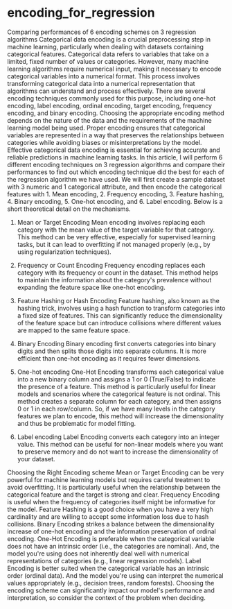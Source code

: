 # encoding_for_regression
Comparing performances of 6 encoding schemes on 3 regression algorithms
Categorical data encoding is a crucial preprocessing step in machine learning, particularly when dealing with datasets containing categorical features. Categorical data refers to variables that take on a limited, fixed number of values or categories. However, many machine learning algorithms require numerical input, making it necessary to encode categorical variables into a numerical format. This process involves transforming categorical data into a numerical representation that algorithms can understand and process effectively. There are several encoding techniques commonly used for this purpose, including one-hot encoding, label encoding, ordinal encoding, target encoding, frequency encoding, and binary encoding. Choosing the appropriate encoding method depends on the nature of the data and the requirements of the machine learning model being used. Proper encoding ensures that categorical variables are represented in a way that preserves the relationships between categories while avoiding biases or misinterpretations by the model. Effective categorical data encoding is essential for achieving accurate and reliable predictions in machine learning tasks.
In this article, I will perform 6 different encoding techniques on 3 regression algorithms and compare their performances to find out which encoding technique did the best for each of the regression algorithm we have used.
We will first create a sample dataset with 3 numeric and 1 categorical attribute, and then encode the categorical features with 1. Mean encoding, 2. Frequency encoding, 3. Feature hashing, 4. Binary encoding, 5. One-hot encoding, and 6. Label encoding.
Below is a short theoretical detail on the mechanisms.
1. Mean or Target Encoding
Mean encoding involves replacing each category with the mean value of the target variable for that category. This method can be very effective, especially for supervised learning tasks, but it can lead to overfitting if not managed properly (e.g., by using regularization techniques).

2. Frequency or Count Encoding
Frequency encoding replaces each category with its frequency or count in the dataset. This method helps to maintain the information about the category's prevalence without expanding the feature space like one-hot encoding.

3. Feature Hashing or Hash Encoding
Feature hashing, also known as the hashing trick, involves using a hash function to transform categories into a fixed size of features. This can significantly reduce the dimensionality of the feature space but can introduce collisions where different values are mapped to the same feature space.

4. Binary Encoding
Binary encoding first converts categories into binary digits and then splits those digits into separate columns. It is more efficient than one-hot encoding as it requires fewer dimensions.
5. One-hot encoding
One-Hot Encoding transforms each categorical value into a new binary column and assigns a 1 or 0 (True/False) to indicate the presence of a feature. This method is particularly useful for linear models and scenarios where the categorical feature is not ordinal.
This method creates a separate column for each category, and then assigns 0 or 1 in each row/column. So, if we have many levels in the category features we plan to encode, this method will increase the dimensionality and thus be problematic for model fitting.
6. Label encoding
Label Encoding converts each category into an integer value. This method can be useful for non-linear models where you want to preserve memory and do not want to increase the dimensionality of your dataset.

Choosing the Right Encoding scheme
Mean or Target Encoding can be very powerful for machine learning models but requires careful treatment to avoid overfitting. It is particularly useful when the relationship between the categorical feature and the target is strong and clear.
Frequency Encoding is useful when the frequency of categories itself might be informative for the model.
Feature Hashing is a good choice when you have a very high cardinality and are willing to accept some information loss due to hash collisions.
Binary Encoding strikes a balance between the dimensionality increase of one-hot encoding and the information preservation of ordinal encoding.
One-Hot Encoding is preferable when the categorical variable does not have an intrinsic order (i.e., the categories are nominal). And, the model you're using does not inherently deal well with numerical representations of categories (e.g., linear regression models). 
Label Encoding is better suited when the categorical variable has an intrinsic order (ordinal data). And the model you're using can interpret the numerical values appropriately (e.g., decision trees, random forests).
Choosing the encoding scheme can significantly impact our model's performance and interpretation, so consider the context of the problem when deciding.
